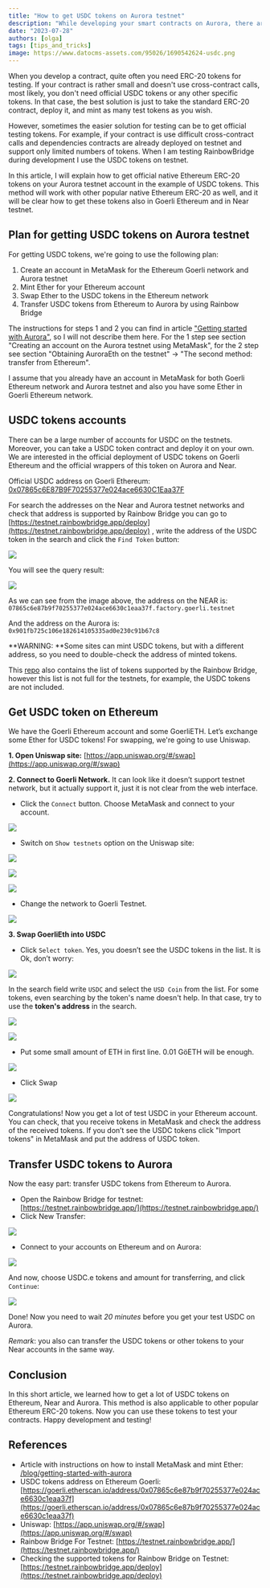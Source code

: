```yaml
---
title: "How to get USDC tokens on Aurora testnet"
description: "While developing your smart contracts on Aurora, there are situations when you will need to get native Ethereum ERC-20 tokens on your testnet account – let’s find out how to get these by using the USDC token as an example"
date: "2023-07-28"
authors: [olga]
tags: [tips_and_tricks]
image: https://www.datocms-assets.com/95026/1690542624-usdc.png
---
```

When you develop a contract, quite often you need ERC-20 tokens for testing. If your contract is rather small and doesn't use cross-contract calls, most likely, you don't need official USDC tokens or any other specific tokens. In that case, the best solution is just to take the standard ERC-20 contract, deploy it, and mint as many test tokens as you wish.

However, sometimes the easier solution for testing can be to get official testing tokens. For example, if your contract is use difficult cross-contract calls and dependencies contracts are already deployed on testnet and support only limited numbers of tokens. When I am testing RainbowBridge during development I use the USDC tokens on testnet.

In this article, I will explain how to get official native Ethereum ERC-20 tokens on your Aurora testnet account in the example of USDC tokens. This method will work with other popular native Ethereum ERC-20 as well, and it will be clear how to get these tokens also in Goerli Ethereum and in Near testnet.

<!-- truncate -->

## Plan for getting USDC tokens on Aurora testnet

For getting USDC tokens, we're going to use the following plan:

1. Create an account in MetaMask for the Ethereum Goerli network and Aurora testnet
2. Mint Ether for your Ethereum account
3. Swap Ether to the USDC tokens in the Ethereum network
4. Transfer USDC tokens from Ethereum to Aurora by using Rainbow Bridge

The instructions for steps 1 and 2 you can find in article ["Getting started with Aurora"](/blog/getting-started-with-aurora), so I will not describe them here. For the 1 step see section "Creating an account on the Aurora testnet using MetaMask", for the 2 step see section "Obtaining AuroraEth on the testnet" -> "The second method: transfer from Ethereum".

I assume that you already have an account in MetaMask for both Goerli Ethereum network and Aurora testnet and also you have some Ether in Goerli Ethereum network.

## USDC tokens accounts

There can be a large number of accounts for USDC on the testnets. Moreover, you can take a USDC token contract and deploy it on your own. We are interested in the official deployment of USDC tokens on Goerli Ethereum and the official wrappers of this token on Aurora and Near.

Official USDC address on Goerli Ethereum: [0x07865c6E87B9F70255377e024ace6630C1Eaa37F](https://goerli.etherscan.io/token/0x07865c6e87b9f70255377e024ace6630c1eaa37f)

For search the addresses on the Near and Aurora testnet networks and check that address is supported by Rainbow Bridge you can go to [https://testnet.rainbowbridge.app/deploy](https://testnet.rainbowbridge.app/deploy) , write the address of the USDC token in the search and click the `Find Token` button:

![](https://www.datocms-assets.com/95026/1690544553-screenshot-2023-07-28-at-12-40-45.png)

You will see the query result:

![](https://www.datocms-assets.com/95026/1690545689-screenshot-2023-07-28-at-13-01-18.png)

As we can see from the image above, the address on the NEAR is: `07865c6e87b9f70255377e024ace6630c1eaa37f.factory.goerli.testnet`

And the address on the Aurora is: `0x901fb725c106e182614105335ad0e230c91b67c8`

**WARNING: **Some sites can mint USDC tokens, but with a different address, so you need to double-check the address of minted tokens.

This [repo](https://github.com/aurora-is-near/bridge-assets/tree/master/tokens) also contains the list of tokens supported by the Rainbow Bridge, however this list is not full for the testnets, for example, the USDC tokens are not included.

## Get USDC token on Ethereum

We have the Goerli Ethereum account and some GoerliETH. Let’s exchange some Ether for USDC tokens! For swapping, we're going to use Uniswap.

**1. Open Uniswap site:** [https://app.uniswap.org/#/swap](https://app.uniswap.org/#/swap)

**2. Connect to Goerli Network.** It can look like it doesn’t support testnet network, but it actually support it, just it is not clear from the web interface.

* Click the `Connect` button. Choose MetaMask and connect to your account.

![](https://www.datocms-assets.com/95026/1689675168-uniswapconnect.jpg)

* Switch on `Show testnets` option on the Uniswap site:

![](https://www.datocms-assets.com/95026/1690544253-screenshot-2023-07-28-at-12-35-32.png)

![](https://www.datocms-assets.com/95026/1690544262-screenshot-2023-07-28-at-12-35-41.png)

![](https://www.datocms-assets.com/95026/1690544274-screenshot-2023-07-28-at-12-35-54.png)

* Change the network to Goerli Testnet.

![](https://www.datocms-assets.com/95026/1690544545-screenshot-2023-07-28-at-12-39-49.png)

**3. Swap GoerliEth into USDC**

* Click `Select token`. Yes, you doesn’t see the USDC tokens in the list. It is Ok, don’t worry:

![](https://www.datocms-assets.com/95026/1690544771-screenshot-2023-07-28-at-12-45-29.png)

In the search field write `USDC` and select the `USD Coin` from the list. For some tokens, even searching by the token's name doesn't help. In that case, try to use the **token's address** in the search.

![](https://www.datocms-assets.com/95026/1690544783-screenshot-2023-07-28-at-12-45-51.png)

![](https://www.datocms-assets.com/95026/1690544794-screenshot-2023-07-28-at-12-45-57.png)

* Put some small amount of ETH in first line. 0.01 GöETH will be enough.

![](https://www.datocms-assets.com/95026/1690544849-screenshot-2023-07-28-at-12-44-59.png)

* Click Swap

![](https://www.datocms-assets.com/95026/1690544873-screenshot-2023-07-28-at-12-45-06.png)

Congratulations! Now you get a lot of test USDC in your Ethereum account. You can check, that you receive tokens in MetaMask and check the address of the received tokens. If you don’t see the USDC tokens click "Import tokens" in MetaMask and put the address of USDC token.

## Transfer USDC tokens to Aurora

Now the easy part: transfer USDC tokens from Ethereum to Aurora.

* Open the Rainbow Bridge for testnet: [https://testnet.rainbowbridge.app/](https://testnet.rainbowbridge.app/)
* Click New Transfer:

![](https://www.datocms-assets.com/95026/1690544972-screenshot-2023-07-28-at-12-48-40.png)

* Connect to your accounts on Ethereum and on Aurora:

![](https://www.datocms-assets.com/95026/1690545004-screenshot-2023-07-28-at-12-48-57.png)

And now, choose USDC.e tokens and amount for transferring, and click `Continue`:

![](https://www.datocms-assets.com/95026/1690545027-screenshot-2023-07-28-at-12-49-11.png)

Done! Now you need to wait *20 minutes* before you get your test USDC on Aurora.

*Remark*: you also can transfer the USDC tokens or other tokens to your Near accounts in the same way.

## Conclusion

In this short article, we learned how to get a lot of USDC tokens on Ethereum, Near and Aurora. This method is also applicable to other popular Ethereum ERC-20 tokens. Now you can use these tokens to test your contracts. Happy development and testing!

## References

* Article with instructions on how to install MetaMask and mint Ether: [/blog/getting-started-with-aurora](/blog/getting-started-with-aurora)
* USDC tokens address on Ethereum Goerli: [https://goerli.etherscan.io/address/0x07865c6e87b9f70255377e024ace6630c1eaa37f](https://goerli.etherscan.io/address/0x07865c6e87b9f70255377e024ace6630c1eaa37f)
* Uniswap: [https://app.uniswap.org/#/swap](https://app.uniswap.org/#/swap)
* Rainbow Bridge For Testnet: [https://testnet.rainbowbridge.app/](https://testnet.rainbowbridge.app/)
* Checking the supported tokens for Rainbow Bridge on Testnet: [https://testnet.rainbowbridge.app/deploy](https://testnet.rainbowbridge.app/deploy)

